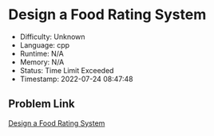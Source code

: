 # Design a Food Rating System

- Difficulty: Unknown
- Language: cpp
- Runtime: N/A
- Memory: N/A
- Status: Time Limit Exceeded
- Timestamp: 2022-07-24 08:47:48

## Problem Link
[Design a Food Rating System](https://leetcode.com/problems/design-a-food-rating-system)

